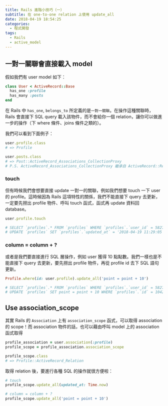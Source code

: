```yaml
---
title: Rails 進階小技巧（一）
subtitle: 在 one-to-one relation 上使用 update_all
date: 2018-04-19 18:54:25
categories:
  - 程式開發
tags:
  - Rails
  - active_model
---
```


## 一對一關聯會直接載入 model

假如我們有 user model 如下：

```rb
class User < ActiveRecord::Base
  has_one :profile
  has_many :posts
end
```

在 Rails 中 `has_one`, `belongs_to` 所定義的是`一對一關聯`。在操作這種關聯時，Rails 會直接下 SQL query 載入該物件，而不會給你一個 relation，讓你可以做進一步的操作（下 where 條件、joins 條件之類的）。

我們可以看到下面例子：


```rb
user.profile.class
# => Profile

user.posts.class
# => Post::ActiveRecord_Associations_CollectionProxy 
# P.S. ActiveRecord_Associations_CollectionProxy 繼承自 ActiveRecord::Relation
```

### touch
但有時候我們會想要直接 update 一對一的關聯，例如我們想要 touch 一下 user 的 profile。這時候因為 Rails 這項特性的關係，我們不能直接下 query 去更新，一定要先撈出 profile 物件、呼叫 touch 函式，函式再 update 資料回 database。

```rb
user.profile.touch

# SELECT `profiles`.* FROM `profiles` WHERE `profiles`.`user_id` = 5827 LIMIT 1
# UPDATE `profiles` SET `profiles`.`updated_at` = '2018-04-19 11:29:05' WHERE `profiles`.`id` = 1042936
```

### column = column + ?
或者是我們要直接進行 SQL 層操作，例如 user 獲得 10 點點數。我們一樣也是不能直接下 query 去更新，要先撈出 profile 物件，再從 profile id 去下 SQL 語句更新。
```rb
Profile.where(id: user.profile).update_all('point = point + 10')

# SELECT `profiles`.* FROM `profiles` WHERE `profiles`.`user_id` = 5827 LIMIT 1
# UPDATE `profiles` SET point = point + 10 WHERE `profiles`.`id` = 1042936
```


## Use association_scope

其實 Rails 的 `Association` 上有 `association_scope` 函式，可以取得 association 的 scope！而 association 物件的話，也可以藉由呼叫 model 上的 association 函式取得

```rb
profile_association = user.association(:profile)
profile_scope = profile_association.association_scope

profile_scope.class
# => Profile::ActiveRecord_Relation
```

取得 relation 後，要進行各種 SQL 的操作就很方便啦：

```rb
# touch
profile_scope.update_all(updated_at: Time.now)

# column = column + ?
profile_scope.update_all('point = point + 10')
```



